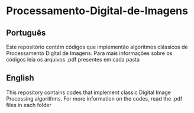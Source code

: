 # Processamento-Digital-de-Imagens

## Português
Este repositório contém códigos que implementão algoritmos clássicos de Processamento Digital de Imagens. Para mais informações sobre os códigos leia os arquivos .pdf presentes em cada pasta

## English
This repository contains codes that implement classic Digital Image Processing algorithms. For more information on the codes, read the .pdf files in each folder
